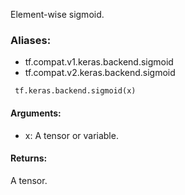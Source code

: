 Element-wise sigmoid.
### Aliases:
- tf.compat.v1.keras.backend.sigmoid
- tf.compat.v2.keras.backend.sigmoid

```
 tf.keras.backend.sigmoid(x)
```
#### Arguments:
- x: A tensor or variable.
#### Returns:
A tensor.
